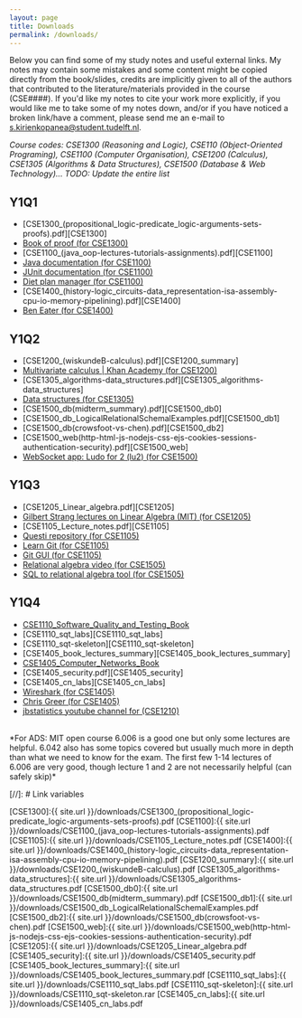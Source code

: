 ```yaml
---
layout: page
title: Downloads
permalink: /downloads/
---
```

Below you can find some of my study notes and useful external links. My notes may contain some mistakes and some content might be copied directly from the book/slides, credits are implicitly given to all of the authors that contributed to the literature/materials provided in the course (CSE####). If you'd like my notes to cite your work more explicitly, if you would like me to take some of my notes down, and/or if you have noticed a broken link/have a comment, please send me an e-mail to [s.kirienkopanea@student.tudelft.nl](mailto:s.kirienkopanea@student.tudelft.nl).

*Course codes: CSE1300 (Reasoning and Logic), CSE110 (Object-Oriented Programing), CSE1100 (Computer Organisation), CSE1200 (Calculus), CSE1305 (Algorithms & Data Structures), CSE1500 (Database & Web Technology)... TODO: Update the entire list*

<div id ="container"  markdown="1" class="download">

## Y1Q1

* [CSE1300_(propositional_logic-predicate_logic-arguments-sets-proofs).pdf][CSE1300]
* [Book of proof (for CSE1300)](https://www.people.vcu.edu/~rhammack/BookOfProof/)
* [CSE1100_(java_oop-lectures-tutorials-assignments).pdf][CSE1100]
* [Java documentation (for CSE1100)](https://docs.oracle.com/en/java/javase/11/docs/api/index.html)
* [JUnit documentation (for CSE1100)](https://junit.org/junit5/docs/current/api/org.junit.jupiter.api/org/junit/jupiter/api/Assertions.html)
* [Diet plan manager (for CSE1100)](https://github.com/skirienkopanea/diet)
* [CSE1400_(history-logic_circuits-data_representation-isa-assembly-cpu-io-memory-pipelining).pdf][CSE1400]
* [Ben Eater (for CSE1400)](https://eater.net/)

## Y1Q2

* [CSE1200_(wiskundeB-calculus).pdf][CSE1200_summary]
* [Multivariate calculus \| Khan Academy (for CSE1200)](https://www.khanacademy.org/math/multivariable-calculus)
* [CSE1305_algorithms-data_structures.pdf][CSE1305_algorithms-data_structures]
* [Data structures (for CSE1305)](https://fa20.datastructur.es/)
* [CSE1500_db(midterm_summary).pdf][CSE1500_db0]
* [CSE1500_db_LogicalRelationalSchemalExamples.pdf][CSE1500_db1]
* [CSE1500_db(crowsfoot-vs-chen).pdf][CSE1500_db2] 
* [CSE1500_web(http-html-js-nodejs-css-ejs-cookies-sessions-authentication-security).pdf][CSE1500_web]
* [WebSocket app: Ludo for 2 (lu2) (for CSE1500)](https://github.com/skirienkopanea/lu2)

## Y1Q3

* [CSE1205_Linear_algebra.pdf][CSE1205] 
* [Gilbert Strang lectures on Linear Algebra (MIT) (for CSE1205)](https://www.youtube.com/playlist?list=PL49CF3715CB9EF31D)
* [CSE1105_Lecture_notes.pdf][CSE1105] 
* [Questi repository (for CSE1105)](https://github.com/skirienkopanea/questi)
* [Learn Git (for CSE1105)](https://learngitbranching.js.org/)
* [Git GUI (for CSE1105)](https://www.sourcetreeapp.com/)
* [Relational algebra video (for CSE1505)](https://www.youtube.com/watch?v=tii7xcFilOA)
* [SQL to relational algebra tool (for CSE1505)](https://dbis-uibk.github.io/relax/calc/local/uibk/local/0)

## Y1Q4

* [CSE1110_Software_Quality_and_Testing_Book](https://sttp.site)
* [CSE1110_sqt_labs][CSE1110_sqt_labs]
* [CSE1110_sqt-skeleton][CSE1110_sqt-skeleton]
* [CSE1405_book_lectures_summary][CSE1405_book_lectures_summary]
* [CSE1405_Computer_Networks_Book](http://index-of.es/Varios-2/Computer%20Networks%205th%20Edition.pdf#page=1)
* [CSE1405_security.pdf][CSE1405_security]
* [CSE1405_cn_labs][CSE1405_cn_labs]
* [Wireshark (for CSE1405)](https://www.wireshark.org/)
* [Chris Greer (for CSE1405)](https://www.youtube.com/watch?v=OU-A2EmVrKQ)
* [jbstatistics youtube channel for (CSE1210)](https://www.youtube.com/user/jbstatistics)
</div>

<br>
*For ADS: MIT open course 6.006 is a good one but only some lectures are helpful. 6.042 also has some topics covered but usually much more in depth than what we need to know for the exam. The first few 1-14 lectures of 6.006 are very good, though lecture 1 and 2 are not necessarily helpful (can safely skip)*

[//]: # Link variables

[CSE1300]:{{ site.url }}/downloads/CSE1300_(propositional_logic-predicate_logic-arguments-sets-proofs).pdf
[CSE1100]:{{ site.url }}/downloads/CSE1100_(java_oop-lectures-tutorials-assignments).pdf
[CSE1105]:{{ site.url }}/downloads/CSE1105_Lecture_notes.pdf
[CSE1400]:{{ site.url }}/downloads/CSE1400_(history-logic_circuits-data_representation-isa-assembly-cpu-io-memory-pipelining).pdf
[CSE1200_summary]:{{ site.url }}/downloads/CSE1200_(wiskundeB-calculus).pdf
[CSE1305_algorithms-data_structures]:{{ site.url }}/downloads/CSE1305_algorithms-data_structures.pdf
[CSE1500_db0]:{{ site.url }}/downloads/CSE1500_db(midterm_summary).pdf
[CSE1500_db1]:{{ site.url }}/downloads/CSE1500_db_LogicalRelationalSchemalExamples.pdf
[CSE1500_db2]:{{ site.url }}/downloads/CSE1500_db(crowsfoot-vs-chen).pdf
[CSE1500_web]:{{ site.url }}/downloads/CSE1500_web(http-html-js-nodejs-css-ejs-cookies-sessions-authentication-security).pdf
[CSE1205]:{{ site.url }}/downloads/CSE1205_Linear_algebra.pdf
[CSE1405_security]:{{ site.url }}/downloads/CSE1405_security.pdf
[CSE1405_book_lectures_summary]:{{ site.url }}/downloads/CSE1405_book_lectures_summary.pdf
[CSE1110_sqt_labs]:{{ site.url }}/downloads/CSE1110_sqt_labs.pdf
[CSE1110_sqt-skeleton]:{{ site.url }}/downloads/CSE1110_sqt-skeleton.rar
[CSE1405_cn_labs]:{{ site.url }}/downloads/CSE1405_cn_labs.pdf